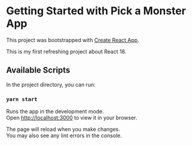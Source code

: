 # Getting Started with Pick a Monster App

This project was bootstrapped with [Create React App](https://github.com/facebook/create-react-app).

This is my first refreshing project about React 18.

## Available Scripts

In the project directory, you can run:

### `yarn start`

Runs the app in the development mode.\
Open [http://localhost:3000](http://localhost:3000) to view it in your browser.

The page will reload when you make changes.\
You may also see any lint errors in the console.
